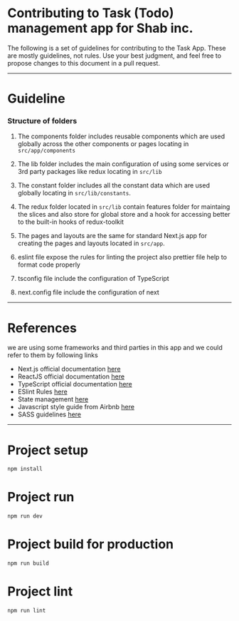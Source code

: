 # Contributing to Task (Todo) management app for Shab inc.

The following is a set of guidelines for contributing to the Task App.
These are mostly guidelines, not rules. Use your best judgment, and feel free to propose changes to this document in a pull request.

---

# Guideline

### Structure of folders

1.  The components folder includes reusable components which are used globally across the other components or pages locating in `src/app/components`

2.  The lib folder includes the main configuration of using some services or 3rd party packages like redux locating in `src/lib`

3.  The constant folder includes all the constant data which are used globally locating in `src/lib/constants`.

4.  The redux folder located in `src/lib` contain features folder for maintaing the slices and also store for global store and a hook for accessing better to the built-in hooks of redux-toolkit

5.  The pages and layouts are the same for standard Next.js app for creating the pages and layouts located in `src/app`.

6.  eslint file expose the rules for linting the project also prettier file help to format code properly

7.  tsconfig file include the configuration of TypeScript

8.  next.config file include the configuration of next

---

# References

we are using some frameworks and third parties in this app and we could refer to them by following links

- Next.js official documentation [here](https://nextjs.org/)
- ReactJS official documentation [here](https://reactjs.org/)
- TypeScript official documentation [here](https://www.typescriptlang.org/)
- ESlint Rules [here](https://eslint.org/docs/latest/rules)
- State management [here](https://redux-toolkit.js.org/)
- Javascript style guide from Airbnb [here](https://github.com/airbnb/javascript)
- SASS guidelines [here](https://sass-guidelin.es/#architecture)

---

# Project setup

```
npm install
```

# Project run

```
npm run dev
```

# Project build for production

```
npm run build
```

# Project lint

```
npm run lint
```
